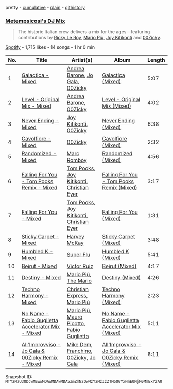 pretty - [cumulative](/playlists/cumulative/37i9dQZF1DX7DQfwkZTpGR.md) - [plain](/playlists/plain/37i9dQZF1DX7DQfwkZTpGR) - [githistory](https://github.githistory.xyz/mackorone/spotify-playlist-archive/blob/main/playlists/plain/37i9dQZF1DX7DQfwkZTpGR)

### [Metempsicosi's DJ Mix](https://open.spotify.com/playlist/37i9dQZF1DX7DQfwkZTpGR)

> The historic Italian crew delivers a mix for the ages—featuring contributions by <a href="spotify:artist:4sIhi1hLpRYRGxuPGgucTx">Ricky Le Roy</a>, <a href="spotify:artist:5Aj10ZmH8mlNB8tirOAo4f">Mario Più</a>, <a href="spotify:artist:4JrU565LFXyKjDaHhdmPR6">Joy Kitikonti</a> and <a href="spotify:artist:12cfYIEB508tIyRhgf8Hla">00Zicky</a>.

[Spotify](https://open.spotify.com/user/spotify) - 1,715 likes - 14 songs - 1 hr 0 min

| No. | Title | Artist(s) | Album | Length |
|---|---|---|---|---|
| 1 | [Galactica \- Mixed](https://open.spotify.com/track/02yI7LGdlbJpoqXxAjuKnw) | [Andrea Barone](https://open.spotify.com/artist/6xYIKQxxi9IplJRuxs6bjz), [Jo Gala](https://open.spotify.com/artist/2Jo72yQ5a5A5vAeGeDMhrt), [00Zicky](https://open.spotify.com/artist/12cfYIEB508tIyRhgf8Hla) | [Galactica \(Mixed\)](https://open.spotify.com/album/1To7ftl0ykHawMRLwl6AFR) | 5:07 |
| 2 | [Level \- Original Mix \- Mixed](https://open.spotify.com/track/6TrbjoBJHRP8HVYKLwPTNz) | [Andrea Barone](https://open.spotify.com/artist/6xYIKQxxi9IplJRuxs6bjz), [00Zicky](https://open.spotify.com/artist/12cfYIEB508tIyRhgf8Hla) | [Level \- Original Mix \(Mixed\)](https://open.spotify.com/album/6PVQzZsiNa4zr0KiD0VfBq) | 4:02 |
| 3 | [Never Ending \- Mixed](https://open.spotify.com/track/3IZORc5rUuz75kMDmGxptS) | [Joy Kitikonti](https://open.spotify.com/artist/4JrU565LFXyKjDaHhdmPR6), [00Zicky](https://open.spotify.com/artist/12cfYIEB508tIyRhgf8Hla) | [Never Ending \(Mixed\)](https://open.spotify.com/album/0GKPHY22zXyIXQWVoDmcYT) | 6:38 |
| 4 | [Cavolfiore \- Mixed](https://open.spotify.com/track/5WeMmnaKJ54nlH4Ysrkp7f) | [00Zicky](https://open.spotify.com/artist/12cfYIEB508tIyRhgf8Hla) | [Cavolfiore \(Mixed\)](https://open.spotify.com/album/7LbCScZbbVkON7o6jTlIr6) | 2:32 |
| 5 | [Randomized \- Mixed](https://open.spotify.com/track/3QWSkuMOzYYor86bvgO7j0) | [Marc Romboy](https://open.spotify.com/artist/623ecFS6T9xsx9Rb98eii5) | [Randomized \(Mixed\)](https://open.spotify.com/album/224UPD1ZufZOHElh8SoNrf) | 4:56 |
| 6 | [Falling For You \- Tom Pooks Remix \- Mixed](https://open.spotify.com/track/409ogUCtnlJYUmZIDJ3uFg) | [Tom Pooks](https://open.spotify.com/artist/1EzYftJihp6YAKCCNAQK8J), [Joy Kitikonti](https://open.spotify.com/artist/4JrU565LFXyKjDaHhdmPR6), [Christian Eyer](https://open.spotify.com/artist/2oRWgdQ4oLG6PnkpGxxCTQ) | [Falling For You \- Tom Pooks Remix \(Mixed\)](https://open.spotify.com/album/4WQhgTNjmMkjTO9oasE8jq) | 3:17 |
| 7 | [Falling For You \- Mixed](https://open.spotify.com/track/4LDeHpmSx2TUBJA7OsA2Q5) | [Tom Pooks](https://open.spotify.com/artist/1EzYftJihp6YAKCCNAQK8J), [Joy Kitikonti](https://open.spotify.com/artist/4JrU565LFXyKjDaHhdmPR6), [Christian Eyer](https://open.spotify.com/artist/2oRWgdQ4oLG6PnkpGxxCTQ) | [Falling For You \(Mixed\)](https://open.spotify.com/album/6AIfV5dDNbBhro8J3YL7fS) | 1:31 |
| 8 | [Sticky Carpet \- Mixed](https://open.spotify.com/track/3Tm6SEFuIzMKUDydiWerOZ) | [Harvey McKay](https://open.spotify.com/artist/6qB9lDPQ6tFbI1gZcSawCS) | [Sticky Carpet \(Mixed\)](https://open.spotify.com/album/04wSvtAwbaC242NMs8P3CP) | 3:48 |
| 9 | [Humbled K \- Mixed](https://open.spotify.com/track/1fR7uHVWlx67Oq2tGIctFG) | [Super Flu](https://open.spotify.com/artist/1iZiG82D4w7FLHvOUUj4zW) | [Humbled K \(Mixed\)](https://open.spotify.com/album/05I4LvGzYlgE1Imp1331pI) | 5:41 |
| 10 | [Beirut \- Mixed](https://open.spotify.com/track/1dF6MpSo9TYskmdxZHqier) | [Victor Ruiz](https://open.spotify.com/artist/0xgdNNa5mIbnJKp8AG8S4z) | [Beirut \(Mixed\)](https://open.spotify.com/album/35qu1TrQN74LelTNUcelkG) | 4:17 |
| 11 | [Destiny \- Mixed](https://open.spotify.com/track/4kQuQetqbdYO8mLExPkFK1) | [Mario Più](https://open.spotify.com/artist/5Aj10ZmH8mlNB8tirOAo4f), [The Mario](https://open.spotify.com/artist/2gl1RCLYrDibI3e7XemYBu) | [Destiny \(Mixed\)](https://open.spotify.com/album/1AsFhNDRymoCJTc7mLAWQf) | 4:26 |
| 12 | [Techno Harmony \- Mixed](https://open.spotify.com/track/6jnDkhEKm4QTSXa3UJarNI) | [Christian Express](https://open.spotify.com/artist/1bqLO43hkFKVohLoPcc5UD), [Mario Più](https://open.spotify.com/artist/5Aj10ZmH8mlNB8tirOAo4f) | [Techno Harmony \(Mixed\)](https://open.spotify.com/album/4iAclcCi6pXwgbw0Opxu7U) | 2:23 |
| 13 | [No Name \- Fabio Guglietta Accelerator Mix \- Mixed](https://open.spotify.com/track/6st8YnwYnDznFOMQwYWPet) | [Mario Più](https://open.spotify.com/artist/5Aj10ZmH8mlNB8tirOAo4f), [Mauro Picotto](https://open.spotify.com/artist/0MNSDAOCHF7f2ZfAYxZ9bp), [Fabio Guglietta](https://open.spotify.com/artist/57bNfOBE4dwePeJ6XmOKbI) | [No Name \- Fabio Guglietta Accelerator Mix \(Mixed\)](https://open.spotify.com/album/4xaIHHbqRTP2q6VboI3Tmg) | 5:11 |
| 14 | [All'Improvviso \- Jo Gala & 00Zicky Remix \- Mixed](https://open.spotify.com/track/2pKlnJnFBDhwIowPIAek5V) | [Mike Dem](https://open.spotify.com/artist/3kncBTTjAvSTTTzt0B5w5q), [Franchino](https://open.spotify.com/artist/5GkitXZMZ5pVYdZEXRfeR8), [00Zicky](https://open.spotify.com/artist/12cfYIEB508tIyRhgf8Hla), [Jo Gala](https://open.spotify.com/artist/2Jo72yQ5a5A5vAeGeDMhrt) | [All'Improvviso \- Jo Gala & 00Zicky Remix \(Mixed\)](https://open.spotify.com/album/39GeX7IoTao8I6RgmRvxVo) | 6:11 |

Snapshot ID: `MTY2MzU3ODcwMSwwMDAwMDAwMDA5ZmZmN2QwMzY2MzIzZTM5OGYxNmE0MjM0MmExYzA0`

